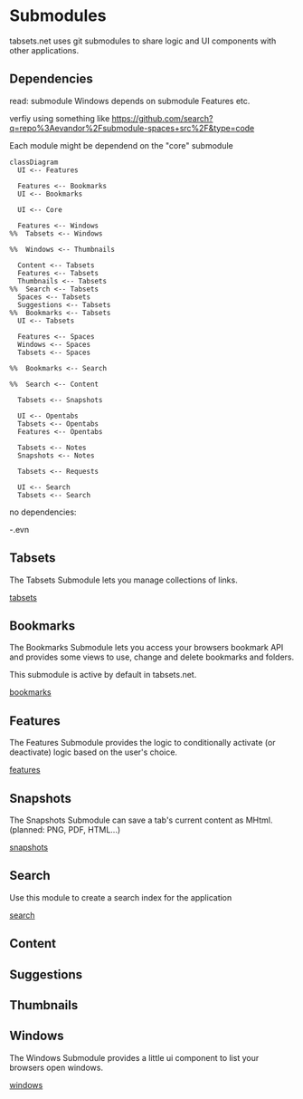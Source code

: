 # Submodules

tabsets.net uses git submodules to share logic and UI components with other applications.

## Dependencies

read: submodule Windows depends on submodule Features etc.

verfiy using something like
https://github.com/search?q=repo%3Aevandor%2Fsubmodule-spaces+src%2F&type=code

Each module might be dependend on the "core" submodule

```mermaid
classDiagram
  UI <-- Features

  Features <-- Bookmarks
  UI <-- Bookmarks

  UI <-- Core

  Features <-- Windows
%%  Tabsets <-- Windows

%%  Windows <-- Thumbnails

  Content <-- Tabsets
  Features <-- Tabsets
  Thumbnails <-- Tabsets
%%  Search <-- Tabsets
  Spaces <-- Tabsets
  Suggestions <-- Tabsets
%%  Bookmarks <-- Tabsets
  UI <-- Tabsets

  Features <-- Spaces
  Windows <-- Spaces
  Tabsets <-- Spaces

%%  Bookmarks <-- Search

%%  Search <-- Content

  Tabsets <-- Snapshots

  UI <-- Opentabs
  Tabsets <-- Opentabs
  Features <-- Opentabs

  Tabsets <-- Notes
  Snapshots <-- Notes

  Tabsets <-- Requests

  UI <-- Search
  Tabsets <-- Search

```

no dependencies:

-.evn

## Tabsets

The Tabsets Submodule lets you manage collections of links.

[tabsets](tabsets.md)

## Bookmarks

The Bookmarks Submodule lets you access your browsers bookmark API and provides some views
to use, change and delete bookmarks and folders.

This submodule is active by default in tabsets.net.

[bookmarks](bookmarks.md)

## Features

The Features Submodule provides the logic to conditionally activate (or deactivate) logic based on
the user's choice.

[features](./features.md)

## Snapshots

The Snapshots Submodule can save a tab's current content as MHtml. (planned: PNG, PDF, HTML...)

[snapshots](./snapshots.md)

## Search

Use this module to create a search index for the application

[search](./search.md)


## Content

## Suggestions

## Thumbnails

## Windows

The Windows Submodule provides a little ui component to list your browsers open windows.

[windows](./windows.md)


